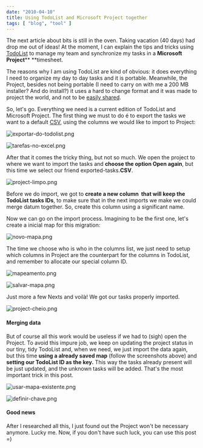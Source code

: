 ```yaml
---
date: "2010-04-10"
title: Using TodoList and Microsoft Project together
tags: [ "blog", "tool" ]
---
```

The next article about bits is still in the oven. Taking vacation (40 days) had drop me out of ideas! At the moment, I can explain the tips and tricks using  [TodoList](/todolist) to manage my team and synchronize my tasks in a **Microsoft Project**** **timesheet.

The reasons why I am using TodoList are kind of obvious: it does everything I need to organize my day to day tasks and it is portable. Meanwhile, the Project, besides not being portable (I need to carry on with me a 200 MB installer? And do install?) it uses a hard to change format and it was made to project the world, and not to be [easily shared](http://pt.wikipedia.org/wiki/XML).

So, let's go. Everything we need is a current edition of TodoList and Microsoft Project. The first thing we must to do é to export the tasks we want to a default [CSV](http://pt.wikipedia.org/wiki/Comma-separated_values), using the columns we would like to import to Project:

![exportar-do-todolist.png](/images/oq05iXN.png)

![tarefas-no-excel.png](/images/2UNFGL3.png)

After that it comes the tricky thing, but not so much. We open the project to where we want to import the tasks and **choose the option Open again**, but this time we select our friend exported-tasks.**CSV**.

![project-limpo.png](/images/ptXsE3F.png)

Before we do import, we got to **create a new column  that will keep the TodoList tasks IDs**, to make sure that in the next imports we make we could merge datum together. So, create this column using a significant name.

Now we can go on the import process. Imagining to be the first one, let's create a inicial map for this migration:

![novo-mapa.png](/images/3MaPHnv.png)

The time we choose who is who in the columns list, we just need to setup which columns in Project are the counterpart for the columns in TodoList, and remember to allocate our special column ID.

![mapeamento.png](/images/jcC1A4o.png)

![salvar-mapa.png](/images/i2aHSbi.png)

Just more a few Nexts and voilà! We got our tasks properly imported.

![project-cheio.png](/images/LxS5kjz.png)

#### Merging data

But of course all this work would be useless if we had to (sigh) open the Project. To avoid this impure job, we keep on updating the project status in our tiny, tidy TodoList and, when we need, we just import the data again, but this time **using a already saved map** (follow the screenshots above) and **setting our TodoList ID as the key.** This way the tasks already present will be just updated, and the unknown tasks will be added. That's the most important trick in this post.

![usar-mapa-existente.png](/images/MAYi2it.png)

![definir-chave.png](/images/JCARl4f.png)

#### Good news

After I researched all this, I just found out the Project won't be necessary anymore. Lucky me. Now, if you don't have such luck, you can use this post =)

